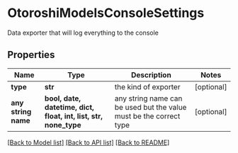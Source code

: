 # OtoroshiModelsConsoleSettings

Data exporter that will log everything to the console

## Properties
Name | Type | Description | Notes
------------ | ------------- | ------------- | -------------
**type** | **str** | the kind of exporter | [optional] 
**any string name** | **bool, date, datetime, dict, float, int, list, str, none_type** | any string name can be used but the value must be the correct type | [optional]

[[Back to Model list]](../README.md#documentation-for-models) [[Back to API list]](../README.md#documentation-for-api-endpoints) [[Back to README]](../README.md)


